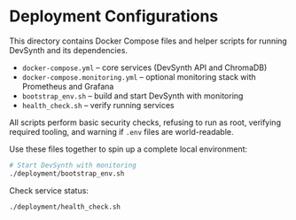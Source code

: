# Deployment Configurations

This directory contains Docker Compose files and helper scripts for running DevSynth and its dependencies.

- `docker-compose.yml` – core services (DevSynth API and ChromaDB)
- `docker-compose.monitoring.yml` – optional monitoring stack with Prometheus and Grafana
- `bootstrap_env.sh` – build and start DevSynth with monitoring
- `health_check.sh` – verify running services

All scripts perform basic security checks, refusing to run as root,
verifying required tooling, and warning if `.env` files are world-readable.

Use these files together to spin up a complete local environment:

```bash
# Start DevSynth with monitoring
./deployment/bootstrap_env.sh
```

Check service status:

```bash
./deployment/health_check.sh
```
